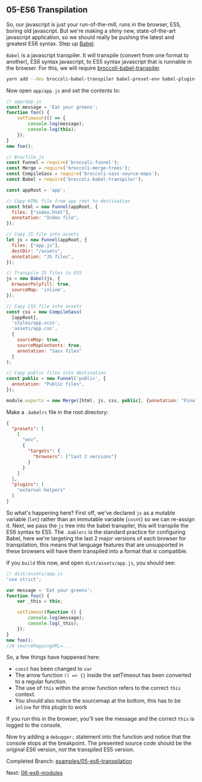 ## 05-ES6 Transpilation

So, our javascript is just your run-of-the-mill, runs in the browser, ES5, boring old javascript. But we're making
a shiny new, state-of-the-art javascript application, so we should really be pushing the latest and greatest ES6
syntax. Step up [Babel](https://babeljs.io).

`Babel` is a javascript transpiler. It will transpile (convert from one format to another), ES6 syntax javascript, to
ES5 syntax javascript that is runnable in the browser. For this, we will require 
[broccoli-babel-transpiler](https://github.com/babel/broccoli-babel-transpiler).
 
```sh
yarn add --dev broccoli-babel-transpiler babel-preset-env babel-plugin-external-helpers
```

Now open `app/app.js` and set the contents to:

```js
// app/app.js
const message = 'Eat your greens';
function foo() {
    setTimeout(() => {
        console.log(message);
        console.log(this);
    });
}
new foo();
```

```js
// Brocfile.js
const Funnel = require('broccoli-funnel');
const Merge = require('broccoli-merge-trees');
const CompileSass = require('broccoli-sass-source-maps');
const Babel = require('broccoli-babel-transpiler');

const appRoot = 'app';

// Copy HTML file from app root to destination
const html = new Funnel(appRoot, {
  files: ["index.html"],
  annotation: "Index file",
});

// Copy JS file into assets
let js = new Funnel(appRoot, {
  files: ["app.js"],
  destDir: "/assets",
  annotation: "JS files",
});

// Transpile JS files to ES5
js = new Babel(js, {
  browserPolyfill: true,
  sourceMap: 'inline',
});

// Copy CSS file into assets
const css = new CompileSass(
  [appRoot],
  'styles/app.scss',
  'assets/app.css',
  {
    sourceMap: true,
    sourceMapContents: true,
    annotation: "Sass files"
  }
);

// Copy public files into destination
const public = new Funnel('public', {
  annotation: "Public files",
});

module.exports = new Merge([html, js, css, public], {annotation: "Final output"});

```

Make a `.babelrc` file in the root directory:
```json
{
  "presets": [
    [
      "env",
      {
        "targets": {
          "browsers": ["last 2 versions"]
        }
      }
    ]
  ],
  "plugins": [
    "external-helpers"
  ]
}
```

So what's happening here? First off, we've declared `js` as a mutable variable (`let`) rather than an immutable
variable (`cosnt`) so we can re-assign it. Next, we pass the `js` tree into the babel transpiler, this will 
transpile the ES6 syntax to ES5. The `.bablerc` is the standard practice for configuring Babel, here we're targeting
the last 2 major versions of each browser for transpilation, this means that language features that are unsupported in
these browsers will have them transpiled into a format that *is* compatible.

If you `build` this now, and open `dist/assets/app.js`, you should see:

```js
// dist/assets/app.js
'use strict';

var message = 'Eat your greens';
function foo() {
    var _this = this;

    setTimeout(function () {
        console.log(message);
        console.log(_this);
    });
}
new foo();
//# sourceMappingURL=...
```

So, a few things have happened here:

* `const` has been changed to `var`
* The arrow function `() => {}` inside the setTimeout has been converted to a regular function.
* The use of `this` within the arrow function refers to the correct `this` context.
* You should also notice the sourcemap at the bottom, this has to be `inline` for this plugin to work

If you run this in the browser, you'll see the message and the correct `this` is logged to the console.

Now try adding a `debugger;` statement into the function and notice that the console stops at the breakpoint.
The presented source code should be the original ES6 version, *not* the transpiled ES5 version.

Completed Branch: [examples/05-es6-transpilation](https://github.com/oligriffiths/broccolijs-tutorial/tree/examples/05-es6-transpilation)

Next: [06-es6-modules](/docs/06-es6-modules.md)
